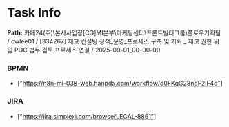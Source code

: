 # Task Info

**Path:** 카페24(주)\본사사업장\[CG]MI본부\마케팅센터\프론트빌더그룹\플로우기획팀 / cwlee01 / [334267] 재고 컨설팅 정책_운영_프로세스 구축 및 기획 _ 재고 권한 위임 POC 법무 검토 프로세스 연결 / 2025-09-01_00-00-00

### BPMN
- ["https://n8n-mi-038-web.hanpda.com/workflow/d0FKqG28ndF2iF4d"]

### JIRA
- ["https://jira.simplexi.com/browse/LEGAL-8861"]

